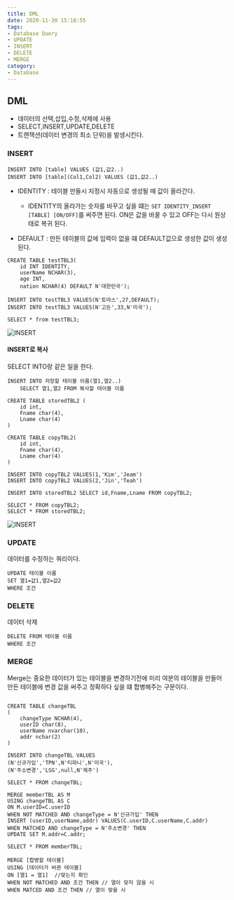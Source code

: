 ```yaml
---
title: DML
date: 2020-11-30 15:18:55
tags:
- Database Query
- UPDATE
- INSERT
- DELETE
- MERGE
category:
- Database 
---
```


## DML

- 데이터의 선택,삽입,수정,삭제에 사용
- SELECT,INSERT,UPDATE,DELETE
- 트랜잭션(데이터 변경의 최소 단위)을 발생시킨다.

### INSERT

```
INSERT INTO [table] VALUES (값1,값2..)
INSERT INTO [table](Col1,Col2) VALUES (값1,값2..)
```
- IDENTITY : 테이블 만들시 지정시 자동으로 생성될 때 값이 올라간다.
  - IDENTITY의 올라가는 숫자를 바꾸고 싶을 떄는 `SET IDENTITY_INSERT [TABLE] [ON/OFF]`를 써주면 된다. ON은 값을 바꿀 수 있고 OFF는 다시 원상태로 복귀 된다.

- DEFAULT : 만든 테이블의 값에 입력이 없을 떄 DEFAULT값으로 생성한 값이 생성된다.

```
CREATE TABLE testTBL3(
	id INT IDENTITY,
	userName NCHAR(3),
	age INT,
	nation NCHAR(4) DEFAULT N'대한민국');

INSERT INTO testTBL3 VALUES(N'토마스',27,DEFAULT);
INSERT INTO testTBL3 VALUES(N'고든',33,N'미국');

SELECT * from testTBL3;
```

![INSERT](/img/insert.PNG)

#### INSERT로 복사

SELECT INTO랑 같은 일을 한다.

```
INSERT INTO 저장할 테이블 이름(열1,열2..)
	SELECT 열1,열2 FROM 복사할 테이블 이름
```
```
CREATE TABLE storedTBL2 (
	id int,
	Fname char(4),
	Lname char(4)
)

CREATE TABLE copyTBL2(
	id int,
	Fname char(4),
	Lname char(4)
)

INSERT INTO copyTBL2 VALUES(1,'Kim','Jeam')
INSERT INTO copyTBL2 VALUES(2,'Jin','Teah')

INSERT INTO storedTBL2 SELECT id,Fname,Lname FROM copyTBL2;

SELECT * FROM copyTBL2;
SELECT * FROM storedTBL2;
```

![INSERT](/img/insertCopy.PNG)

### UPDATE

데이터를 수정하는 쿼리이다.

```
UPDATE 테이블 이름 
SET 열1=값1,열2=값2
WHERE 조건
```

### DELETE

데이터 삭제 

```
DELETE FROM 테이블 이름
WHERE 조건
```

### MERGE

Merge는 중요한 데이터가 있는 테이블을 변경하기전에 미리 여분의 테이블을 만들어 만든 테이블에 변경 값을 써주고 정확하다 싶을 떄 합병해주는 구문이다.

```

CREATE TABLE changeTBL
(
	changeType NCHAR(4),
	userID char(8),
	userName nvarchar(10),
	addr nchar(2)
)

INSERT INTO changeTBL VALUES
(N'신규가입','TPN',N'티파니',N'미국'),
(N'주소변경','LSG',null,N'제주')

SELECT * FROM changeTBL;

MERGE memberTBL AS M
USING changeTBL AS C
ON M.userID=C.userID
WHEN NOT MATCHED AND changeType = N'신규가입' THEN
INSERT (userID,userName,addr) VALUES(C.userID,C.userName,C.addr)
WHEN MATCHED AND changeType = N'주소변경' THEN
UPDATE SET M.addr=C.addr;

SELECT * FROM memberTBL;
```

```
MERGE [합병할 테이블]
USING [데이터가 바뀐 테이블]
ON [열1 = 열1]  //맞는지 확인
WHEN NOT MATCHED AND 조건 THEN // 열이 맞지 않을 시
WHEN MATCED AND 조건 THEN // 열이 맞을 시
```

